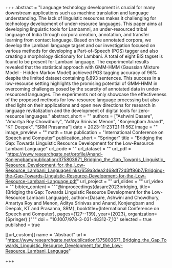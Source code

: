 +++
abstract = "Language technology development is crucial for many downstream applications such as machine translation and language understanding. The lack of linguistic resources makes it challenging for technology development of under-resource languages. This paper aims at developing linguistic tools for Lambamni, an under-resourced tribal language of India through corpora creation, annotation, and transfer learning from contact language. Based on the annotated corpora, we develop the Lambani language tagset and our investigation focused on various methods for developing a Part-of-Speech (POS) tagger and also creating a morphology dictionary for Lambani. A total of eight BIS tagset is found to be present for Lambani language. The experimental results revealed that the statistical approach with GMM-HMM (Gaussian Mixture Model - Hidden Markov Model) achieved POS tagging accuracy of 96% despite the limited dataset containing 6,893 sentences. This success in a low-resource setting highlights the promising potential of GMM-HMM in overcoming challenges posed by the scarcity of annotated data in under-resourced languages. The experiments not only showcase the effectiveness of the proposed methods for low-resource language processing but also shed light on their applications and open new directions for research in language revitalization and the development of digital tools for zero-resource languages."
abstract_short = ""
authors = ["Ashwini Dasare", "Amartya Roy Chowdhury", "Aditya Srinivas Menon", "Konjengbam Anand", "KT Deepak", "SRM Prasanna"]
date = 2023-11-23T21:11:56Z
image = ""
image_preview = ""
math = true
publication = "International Conference on Speech and Computer"
publication_short = "Springer"
title = "Bridging the Gap: Towards Linguistic Resource Development for the Low-Resource Lambani Language"
url_code = ""
url_dataset = ""
url_pdf = "https://www.researchgate.net/profile/Anand-Konjengbam/publication/375803671_Bridging_the_Gap_Towards_Linguistic_Resource_Development_for_the_Low-Resource_Lambani_Language/links/659a3dea2468df72d3ff86b7/Bridging-the-Gap-Towards-Linguistic-Resource-Development-for-the-Low-Resource-Lambani-Language.pdf"
url_project = ""
url_slides = ""
url_video = ""
bibtex_content = """@inproceedings{dasare2023bridging,
  title={Bridging the Gap: Towards Linguistic Resource Development for the Low-Resource Lambani Language},
  author={Dasare, Ashwini and Chowdhury, Amartya Roy and Menon, Aditya Srinivas and Anand, Konjengbam and Deepak, KT and Prasanna, SRM},
  booktitle={International Conference on Speech and Computer},
  pages={127--139},
  year={2023},
  organization={Springer}
}"""
doi = "10.1007/978-3-031-48312-7_10"
selected = true
published = true

[[url_custom]]
name = "Abstract"
url = "https://www.researchgate.net/publication/375803671_Bridging_the_Gap_Towards_Linguistic_Resource_Development_for_the_Low-Resource_Lambani_Language"

+++


